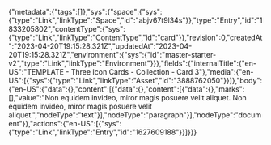 {"metadata":{"tags":[]},"sys":{"space":{"sys":{"type":"Link","linkType":"Space","id":"abjv67t9l34s"}},"type":"Entry","id":"1833205802","contentType":{"sys":{"type":"Link","linkType":"ContentType","id":"card"}},"revision":0,"createdAt":"2023-04-20T19:15:28.321Z","updatedAt":"2023-04-20T19:15:28.321Z","environment":{"sys":{"id":"master-starter-v2","type":"Link","linkType":"Environment"}}},"fields":{"internalTitle":{"en-US":"TEMPLATE - Three Icon Cards - Collection - Card 3"},"media":{"en-US":[{"sys":{"type":"Link","linkType":"Asset","id":"3888762050"}}]},"body":{"en-US":{"data":{},"content":[{"data":{},"content":[{"data":{},"marks":[],"value":"Non equidem invideo, miror magis posuere velit aliquet. Non equidem invideo, miror magis posuere velit aliquet.","nodeType":"text"}],"nodeType":"paragraph"}],"nodeType":"document"}},"actions":{"en-US":[{"sys":{"type":"Link","linkType":"Entry","id":"1627609188"}}]}}}